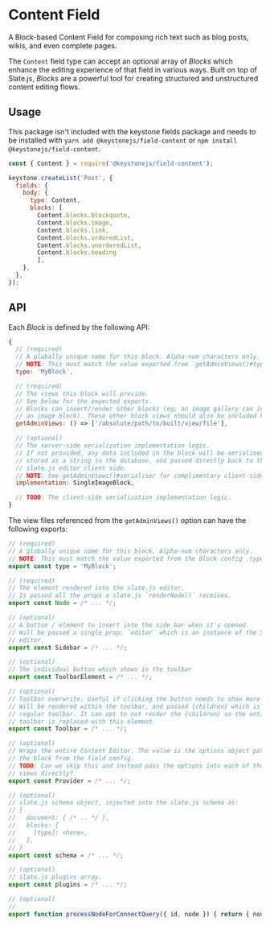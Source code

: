 <!--[meta]
section: api
subSection: field-types
title: Content
[meta]-->

# Content Field

A Block-based Content Field for composing rich text such as blog posts, wikis,
and even complete pages.

The `Content` field type can accept an optional array of _Blocks_ which enhance
the editing experience of that field in various ways. Built on top of Slate.js,
_Blocks_ are a powerful tool for creating structured and unstructured content
editing flows.

## Usage

This package isn't included with the keystone fields package and needs to be installed with `yarn add @keystonejs/field-content` or `npm install @keystonejs/field-content`.

```javascript
const { Content } = require('@keystonejs/field-content');

keystone.createList('Post', {
  fields: {
    body: {
      type: Content,
      blocks: [
        Content.blocks.blockquote, 
        Content.blocks.image,
        Content.blocks.link,
        Content.blocks.orderedList,
        Content.blocks.unorderedList,
        Content.blocks.heading
        ],
    },
  },
});
```

## API

Each _Block_ is defined by the following API:

```javascript
{
  // (required)
  // A globally unique name for this block. Alpha-num characters only.
  // NOTE: This must match the value exported from `getAdminViews()#type`.
  type: 'MyBlock',

  // (required)
  // The views this block will provide.
  // See below for the expected exports.
  // Blocks can insert/render other blocks (eg; an image gallery can insert
  // an image block). These other block views should also be included here.
  getAdminViews: () => ['/absolute/path/to/built/view/file'],

  // (optional)
  // The server-side serialization implementation logic.
  // If not provided, any data included in the block will be serialised and
  // stored as a string in the database, and passed directly back to the
  // slate.js editor client side.
  // NOTE: See getAdminViews()#serialiser for complimentary client-side logic
  implementation: SingleImageBlock,

  // TODO: The client-side serialization implementation logic.
}
```

The view files referenced from the `getAdminViews()` option can have the
following exports:

```javascript
// (required)
// A globally unique name for this block. Alpha-num characters only.
// NOTE: This must match the value exported from the Block config .type
export const type = 'MyBlock';

// (required)
// The element rendered into the slate.js editor.
// Is passed all the props a slate.js `renderNode()` receives.
export const Node = /* ... */;

// (optional)
// A button / element to insert into the side bar when it's opened.
// Will be passed a single prop; `editor` which is an instance of the Slate.js
// editor.
export const Sidebar = /* ... */;

// (optional)
// The individual button which shows in the toolbar
export const ToolbarElement = /* ... */;

// (optional)
// Toolbar overwrite. Useful if clicking the button needs to show more info.
// Will be rendered within the toolbar, and passed {children} which is the
// regular toolbar. It can opt to not render the {children} so the entire
// toolbar is replaced with this element.
export const Toolbar = /* ... */;

// (optional)
// Wraps the entire Content Editor. The value is the options object passed to
// the block from the field config.
// TODO: Can we skip this and instead pass the options into each of the above
// views directly?
export const Provider = /* ... */;

// (optional)
// slate.js schema object, injected into the slate.js schema as:
// {
//   document: { /* .. */ },
//   blocks: {
//     [type]: <here>,
//   },
// }
export const schema = /* ... */;

// (optional)
// slate.js plugins array.
export const plugins = /* ... */;

// (optional)
//
export function processNodeForConnectQuery({ id, node }) { return { node, query } };
```
